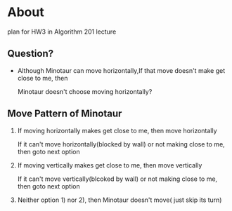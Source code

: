# About

plan for HW3 in Algorithm 201 lecture



## Question?


- Although Minotaur can move horizontally,If that move doesn't make get close to me, then

  Minotaur doesn't choose moving horizontally?

  



## Move Pattern of Minotaur

  
1) If moving horizontally makes get close to me, then move horizontally

   If it can't move horizontally(blocked by wall) or not making close to me, then goto next option


2) If moving vertically makes get close to me, then move vertically

   If it can't move vertically(blcoked by wall) or not making close to me, then goto next option


3) Neither option 1) nor 2), then Minotaur doesn't move( just skip its turn)


